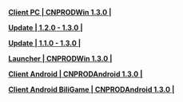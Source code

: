 **[Client PC | CNPRODWin 1.3.0 |  ](https://bhrpg-prod.oss-accelerate.aliyuncs.com/client/cn/20230818153431_sMKzYZ9EOeT15oNn/StarRail_1.3.0.zip)**

**[Update | 1.2.0 - 1.3.0 | ](https://bhrpg-prod.oss-accelerate.aliyuncs.com/client/hkrpg_cn/33/game_1.2.0_1.3.0_hdiff_br8KoHI2R35fWvmj.zip)**

**[Update | 1.1.0 - 1.3.0 | ](https://bhrpg-prod.oss-accelerate.aliyuncs.com/client/hkrpg_cn/33/game_1.1.0_1.3.0_hdiff_pQl5t1UHPa8jBsTc.zip****)**

**[Launcher | CNPRODWin 1.3.0 |  ](https://bhrpg-prod.oss-accelerate.aliyuncs.com/client/cn/20230811104659_pn5QBAAp94eSn89l/StarRail_setup_gw_20230828.exe)**

**[Client Android | CNPRODAndroid 1.3.0 |  ](https://bhrpg-prod.oss-accelerate.aliyuncs.com/client/cn/20230818153431_sMKzYZ9EOeT15oNn/StarRail_1.3.0_mihoyo.apk)**

**[Client Android BiliGame | CNPRODAndroid 1.3.0 |](https://pkg.biligame.com/games/bhxqtd_1.3.0_20230821_120429_e03f0.apk)**
